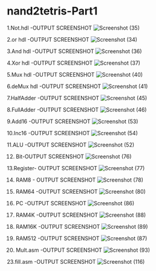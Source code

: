 # nand2tetris-Part1
1.Not.hdl -OUTPUT SCREENSHOT
![Screenshot (35)](https://github.com/vedhamadival/nand2tetris-Part1/assets/139621216/d028e271-add4-453d-88b4-a5a7741d328c)


2.or hdl -OUTPUT SCREENSHOT
![Screenshot (34)](https://github.com/vedhamadival/nand2tetris-Part1/assets/139621216/ffbad1a1-a873-464c-9559-be728b9d206b)


3.And hdl -OUTPUT SCREENSHOT
![Screenshot (36)](https://github.com/vedhamadival/nand2tetris-Part1/assets/139621216/de39d41e-c925-4553-b203-172ed262d3aa)


4.Xor hdl -OUTPUT SCREENSHOT
![Screenshot (37)](https://github.com/vedhamadival/nand2tetris-Part1/assets/139621216/eaf5ba68-e9f7-406c-bfa6-992fbfa8dcb1)

5.Mux hdl -OUTPUT SCREENSHOT
![Screenshot (40)](https://github.com/vedhamadival/nand2tetris-Part1/assets/139621216/1eed7781-183b-4a31-b9d8-c659e905623e)

6.deMux hdl -OUTPUT SCREENSHOT
![Screenshot (41)](https://github.com/vedhamadival/nand2tetris-Part1/assets/139621216/27878fb1-2101-4e30-b0c5-53d32934d65f)

7.HalfAdder -OUTPUT SCREENSHOT
![Screenshot (45)](https://github.com/vedhamadival/nand2tetris-Part1/assets/139621216/9754a70e-ee5f-4d05-be69-98a84035101f)

8.FullAdder -OUTPUT SCREENSHOT
![Screenshot (46)](https://github.com/vedhamadival/nand2tetris-Part1/assets/139621216/6b79ab44-27af-4746-853d-171da5d5c132)

9.Add16 -OUTPUT SCREENSHOT
  ![Screenshot (53)](https://github.com/vedhamadival/nand2tetris-Part1/assets/139621216/0082561c-86d2-47dd-87bd-b58b4ab867be)
  
10.Inc16 -OUTPUT SCREENSHOT
![Screenshot (54)](https://github.com/vedhamadival/nand2tetris-Part1/assets/139621216/5bdb878d-b0d2-4249-bcd5-061516054dc9)

11.ALU -OUTPUT SCREENSHOT
![Screenshot (52)](https://github.com/vedhamadival/nand2tetris-Part1/assets/139621216/b2a112fa-cd52-41c1-b771-48f48eea5cee)

12. Bit-OUTPUT SCREENSHOT
![Screenshot (76)](https://github.com/vedhamadival/nand2tetris-Part1/assets/139621216/bdb1f8cd-ca7c-4284-857f-4228f5945c73)

13.Register- OUTPUT SCREENSHOT
![Screenshot (77)](https://github.com/vedhamadival/nand2tetris-Part1/assets/139621216/9ee4bc1c-f327-4511-87a5-3baceeafc586)

14. RAM8 - OUTPUT SCREENSHOT 
![Screenshot (78)](https://github.com/vedhamadival/nand2tetris-Part1/assets/139621216/cd4f63b8-3afd-4ccd-9e2d-9d9791df8cda)

15. RAM64 -OUTPUT SCREENSHOT
![Screenshot (80)](https://github.com/vedhamadival/nand2tetris-Part1/assets/139621216/14ff09af-5e54-4c9d-8f12-0e6178d219a6)

16. PC -OUTPUT SCREENSHOT
![Screenshot (86)](https://github.com/vedhamadival/nand2tetris-Part1/assets/139621216/f54714a1-b2a5-4f0b-a406-d149f0e1de0f)

18. RAM4K -OUTPUT SCREENSHOT
![Screenshot (88)](https://github.com/vedhamadival/nand2tetris-Part1/assets/139621216/14a0a5df-625d-4d6e-b677-3fe9d2d18649)

20. RAM16K -OUTPUT SCREENSHOT
![Screenshot (89)](https://github.com/vedhamadival/nand2tetris-Part1/assets/139621216/f0d96289-e475-4e4c-bfc9-3943b7e0565f)

21. RAM512 -OUTPUT SCREENSHOT
![Screenshot (87)](https://github.com/vedhamadival/nand2tetris-Part1/assets/139621216/812b81e7-f996-4219-af72-5018b14bbad3)

22. Mult.asm -OUTPUT SCREENSHOT
![Screenshot (93)](https://github.com/vedhamadival/nand2tetris-Part1/assets/139621216/db1e7325-340d-455c-84e9-3f0beff4b6b5)

23.fill.asm -OUTPUT SCREENSHOT
![Screenshot (116)](https://github.com/vedhamadival/nand2tetris-Part1/assets/139621216/da5c077f-c16c-4cbb-b521-4e30829e3aa7)




